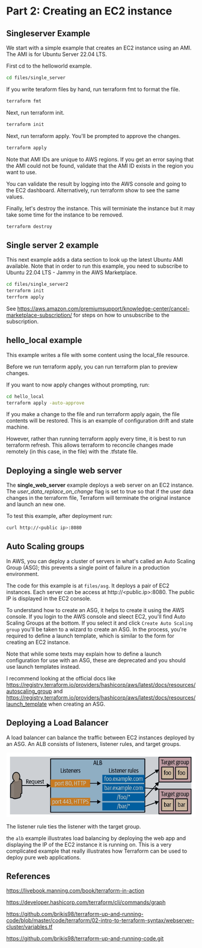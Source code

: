 # Part 2: Creating an EC2 instance

## Singleserver Example

We start with a simple example that creates an EC2 instance using an AMI. The AMI is for Ubuntu Server 22.04 LTS. 

First cd to the helloworld example.

```sh
cd files/single_server
```

If you write teraform files by hand, run terraform fmt to format the file.

```sh
terraform fmt
```

Next, run terraform init. 

```sh
terraform init
```

Next, run terraform apply. You'll be prompted to approve the changes.

```sh
terraform apply
```

Note that AMI IDs are unique to AWS regions. If you get an error saying that the AMI could not be found, validate that the AMI ID exists in the region you want to use.

You can validate the result by logging into the AWS console and going to the EC2 dashboard. Alternatively, run terraform show to see the same values.

Finally, let's destroy the instance. This will terminiate the instance but it may take some time for the instance to be removed.

```sh
terraform destroy
```

## Single server 2 example

This next example adds a data section to look up the latest Ubuntu AMI available. Note that in order to run this example, you need to subscribe to Ubuntu 22.04 LTS - Jammy in the AWS Marketplace.

```sh
cd files/single_server2
terraform init
terrform apply
```

See https://aws.amazon.com/premiumsupport/knowledge-center/cancel-marketplace-subscription/ for steps on how to unsubscribe to the subscription.


## hello_local example

This example writes a file with some content using the local_file resource.

Before we run terraform apply, you can run terraform plan to preview changes. 

If you want to now apply changes without prompting, run:

```sh
cd hello_local
terraform apply -auto-approve
```

If you make a change to the file and run terraform apply again, the file contents will be restored. This is an example of configuration drift and state machine.

However, rather than running terraform apply every time, it is best to run terraform refresh. This allows terraform to reconcile changes made remotely (in this case, in the file) with the .tfstate file. 

## Deploying a single web server

The **single_web_server** example deploys a web server on an EC2 instance. The *user_data_replace_on_change* flag is set to true so that if the user data changes in the terraform file, Terraform will terminate the original instance and launch an new one.

To test this example, after deployment run:

```sh
curl http://<public ip>:8080
```
## Auto Scaling groups

In AWS, you can deploy a cluster of servers in what's called an Auto Scaling Group (ASG); this prevents a single point of failure in a production environment.

The code for this example is at `files/asg`. It deploys a pair of EC2 instances. Each server can be access at http://<public.ip>:8080. The public IP is displayed in the EC2 console.

To understand how to create an ASG, it helps to create it using the AWS console. If you login to the AWS console and sleect EC2, you'll find Auto Scaling Groups at the bottom. If you select it and click `Create Auto Scaling group` you'll be taken to a wizard to create an ASG. In the process, you're required to define a launch template, which is similar to the form for creating an EC2 instance. 

Note that while some texts may explain how to define a launch configuration for use with an ASG, these are deprecated and you should use launch templates instead.

I recommend looking at the official docs like https://registry.terraform.io/providers/hashicorp/aws/latest/docs/resources/autoscaling_group and https://registry.terraform.io/providers/hashicorp/aws/latest/docs/resources/launch_template when creating an ASG.

## Deploying a Load Balancer

A load balancer can balance the traffic between EC2 instances deployed by an ASG. An ALB consists of listeners, listener rules, and target groups. 

![ALB](files/alb.png)

The listener rule ties the listener with the target group. 

the `alb` example illustrates load balancing by deploying the web app and displaying the IP of the EC2 instance it is running on. This is a very complicated example that really illustrates how Terraform can be used to deploy pure web applications.

## References

https://livebook.manning.com/book/terraform-in-action

https://developer.hashicorp.com/terraform/cli/commands/graph

https://github.com/brikis98/terraform-up-and-running-code/blob/master/code/terraform/02-intro-to-terraform-syntax/webserver-cluster/variables.tf

https://github.com/brikis98/terraform-up-and-running-code.git